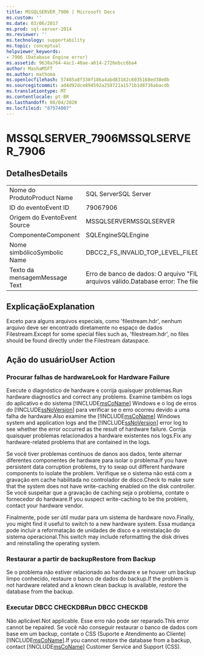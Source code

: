 ```yaml
---
title: MSSQLSERVER_7906 | Microsoft Docs
ms.custom: ''
ms.date: 03/06/2017
ms.prod: sql-server-2014
ms.reviewer: ''
ms.technology: supportability
ms.topic: conceptual
helpviewer_keywords:
- 7906 (Database Engine error)
ms.assetid: 9638a764-4ac1-40ae-a614-2726ebcc6ba4
author: MashaMSFT
ms.author: mathoma
ms.openlocfilehash: 57485a8f330f186a4abd83182c6035168ed38e0b
ms.sourcegitcommit: ad4d92dce894592a259721a1571b1d8736abacdb
ms.translationtype: MT
ms.contentlocale: pt-BR
ms.lasthandoff: 08/04/2020
ms.locfileid: "87574007"
---
```

# <a name="mssqlserver_7906"></a><span data-ttu-id="37b43-102">MSSQLSERVER_7906</span><span class="sxs-lookup"><span data-stu-id="37b43-102">MSSQLSERVER_7906</span></span>
    
## <a name="details"></a><span data-ttu-id="37b43-103">Detalhes</span><span class="sxs-lookup"><span data-stu-id="37b43-103">Details</span></span>  
  
|||  
|-|-|  
|<span data-ttu-id="37b43-104">Nome do Produto</span><span class="sxs-lookup"><span data-stu-id="37b43-104">Product Name</span></span>|<span data-ttu-id="37b43-105">SQL Server</span><span class="sxs-lookup"><span data-stu-id="37b43-105">SQL Server</span></span>|  
|<span data-ttu-id="37b43-106">ID do evento</span><span class="sxs-lookup"><span data-stu-id="37b43-106">Event ID</span></span>|<span data-ttu-id="37b43-107">7906</span><span class="sxs-lookup"><span data-stu-id="37b43-107">7906</span></span>|  
|<span data-ttu-id="37b43-108">Origem do Evento</span><span class="sxs-lookup"><span data-stu-id="37b43-108">Event Source</span></span>|<span data-ttu-id="37b43-109">MSSQLSERVER</span><span class="sxs-lookup"><span data-stu-id="37b43-109">MSSQLSERVER</span></span>|  
|<span data-ttu-id="37b43-110">Componente</span><span class="sxs-lookup"><span data-stu-id="37b43-110">Component</span></span>|<span data-ttu-id="37b43-111">SQLEngine</span><span class="sxs-lookup"><span data-stu-id="37b43-111">SQLEngine</span></span>|  
|<span data-ttu-id="37b43-112">Nome simbólico</span><span class="sxs-lookup"><span data-stu-id="37b43-112">Symbolic Name</span></span>|<span data-ttu-id="37b43-113">DBCC2_FS_INVALID_TOP_LEVEL_FILE</span><span class="sxs-lookup"><span data-stu-id="37b43-113">DBCC2_FS_INVALID_TOP_LEVEL_FILE</span></span>|  
|<span data-ttu-id="37b43-114">Texto da mensagem</span><span class="sxs-lookup"><span data-stu-id="37b43-114">Message Text</span></span>|<span data-ttu-id="37b43-115">Erro de banco de dados: O arquivo "FILE" não é um arquivo de fluxo de arquivos válido.</span><span class="sxs-lookup"><span data-stu-id="37b43-115">Database error: The file 'FILE' is not a valid Filestream file.</span></span>|  
  
## <a name="explanation"></a><span data-ttu-id="37b43-116">Explicação</span><span class="sxs-lookup"><span data-stu-id="37b43-116">Explanation</span></span>  
 <span data-ttu-id="37b43-117">Exceto para alguns arquivos especiais, como 'filestream.hdr', nenhum arquivo deve ser encontrado diretamente no espaço de dados Filestream.</span><span class="sxs-lookup"><span data-stu-id="37b43-117">Except for some special files such as, 'filestream.hdr', no files should be found directly under the Filestream dataspace.</span></span>  
  
## <a name="user-action"></a><span data-ttu-id="37b43-118">Ação do usuário</span><span class="sxs-lookup"><span data-stu-id="37b43-118">User Action</span></span>  
  
### <a name="look-for-hardware-failure"></a><span data-ttu-id="37b43-119">Procurar falhas de hardware</span><span class="sxs-lookup"><span data-stu-id="37b43-119">Look for Hardware Failure</span></span>  
 <span data-ttu-id="37b43-120">Execute o diagnóstico de hardware e corrija quaisquer problemas.</span><span class="sxs-lookup"><span data-stu-id="37b43-120">Run hardware diagnostics and correct any problems.</span></span> <span data-ttu-id="37b43-121">Examine também os logs do aplicativo e do sistema [!INCLUDE[msCoName](../../includes/msconame-md.md)] Windows e o log de erros do [!INCLUDE[ssNoVersion](../../includes/ssnoversion-md.md)] para verificar se o erro ocorreu devido a uma falha de hardware.</span><span class="sxs-lookup"><span data-stu-id="37b43-121">Also examine the [!INCLUDE[msCoName](../../includes/msconame-md.md)] Windows system and application logs and the [!INCLUDE[ssNoVersion](../../includes/ssnoversion-md.md)] error log to see whether the error occurred as the result of hardware failure.</span></span> <span data-ttu-id="37b43-122">Corrija quaisquer problemas relacionados a hardware existentes nos logs.</span><span class="sxs-lookup"><span data-stu-id="37b43-122">Fix any hardware-related problems that are contained in the logs.</span></span>  
  
 <span data-ttu-id="37b43-123">Se você tiver problemas contínuos de danos aos dados, tente alternar diferentes componentes de hardware para isolar o problema.</span><span class="sxs-lookup"><span data-stu-id="37b43-123">If you have persistent data corruption problems, try to swap out different hardware components to isolate the problem.</span></span> <span data-ttu-id="37b43-124">Verifique se o sistema não está com a gravação em cache habilitada no controlador de disco.</span><span class="sxs-lookup"><span data-stu-id="37b43-124">Check to make sure that the system does not have write-caching enabled on the disk controller.</span></span> <span data-ttu-id="37b43-125">Se você suspeitar que a gravação de caching seja o problema, contate o fornecedor do hardware.</span><span class="sxs-lookup"><span data-stu-id="37b43-125">If you suspect write-caching to be the problem, contact your hardware vendor.</span></span>  
  
 <span data-ttu-id="37b43-126">Finalmente, pode ser útil mudar para um sistema de hardware novo.</span><span class="sxs-lookup"><span data-stu-id="37b43-126">Finally, you might find it useful to switch to a new hardware system.</span></span> <span data-ttu-id="37b43-127">Essa mudança pode incluir a reformatação de unidades de disco e a reinstalação do sistema operacional.</span><span class="sxs-lookup"><span data-stu-id="37b43-127">This switch may include reformatting the disk drives and reinstalling the operating system.</span></span>  
  
### <a name="restore-from-backup"></a><span data-ttu-id="37b43-128">Restaurar a partir de backup</span><span class="sxs-lookup"><span data-stu-id="37b43-128">Restore from Backup</span></span>  
 <span data-ttu-id="37b43-129">Se o problema não estiver relacionado ao hardware e se houver um backup limpo conhecido, restaure o banco de dados do backup.</span><span class="sxs-lookup"><span data-stu-id="37b43-129">If the problem is not hardware related and a known clean backup is available, restore the database from the backup.</span></span>  
  
### <a name="run-dbcc-checkdb"></a><span data-ttu-id="37b43-130">Executar DBCC CHECKDB</span><span class="sxs-lookup"><span data-stu-id="37b43-130">Run DBCC CHECKDB</span></span>  
 <span data-ttu-id="37b43-131">Não aplicável.</span><span class="sxs-lookup"><span data-stu-id="37b43-131">Not applicable.</span></span> <span data-ttu-id="37b43-132">Esse erro não pode ser reparado.</span><span class="sxs-lookup"><span data-stu-id="37b43-132">This error cannot be repaired.</span></span> <span data-ttu-id="37b43-133">Se você não conseguir restaurar o banco de dados com base em um backup, contate o CSS (Suporte e Atendimento ao Cliente) [!INCLUDE[msCoName](../../includes/msconame-md.md)].</span><span class="sxs-lookup"><span data-stu-id="37b43-133">If you cannot restore the database from a backup, contact [!INCLUDE[msCoName](../../includes/msconame-md.md)] Customer Service and Support (CSS).</span></span>  
  
  
